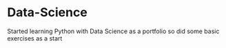 # Data-Science
Started learning Python with Data Science as a portfolio so did some basic exercises as a start
